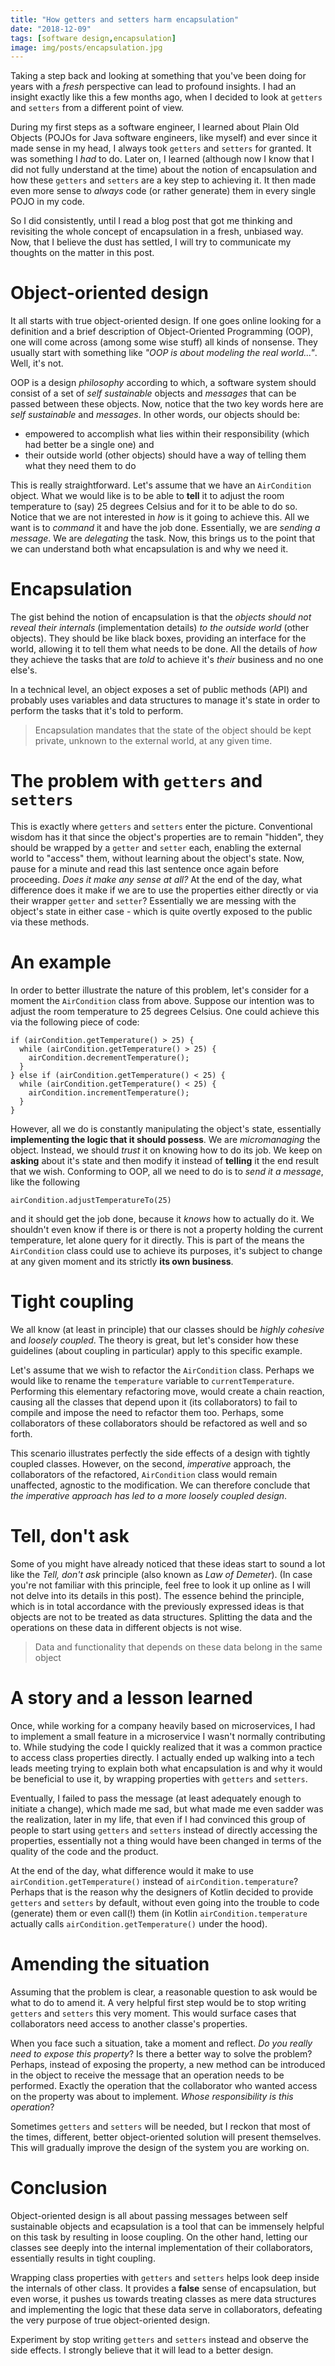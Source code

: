 ```yaml
---
title: "How getters and setters harm encapsulation"
date: "2018-12-09"
tags: [software design,encapsulation]
image: img/posts/encapsulation.jpg
---
```


Taking a step back and looking at something that you've been doing for years with a *fresh* perspective can lead to profound insights. I had an insight exactly like this a few months ago, when I decided to look at `getters` and `setters` from a different point of view.

During my first steps as a software engineer, I learned about Plain Old Objects (POJOs for Java software engineers, like myself) and ever since it made sense in my head, I always took `getters` and `setters` for granted. It was something I *had* to do. Later on, I learned (although now I know that I did not fully understand at the time) about the notion of encapsulation and how these `getters` and `setters` are a key step to achieving it. It then made even more sense to *always* code (or rather generate) them in every single POJO in my code.

So I did consistently, until I read a blog post that got me thinking and revisiting the whole concept of encapsulation in a fresh, unbiased way. Now, that I believe the dust has settled, I will try to communicate my thoughts on the matter in this post.

# Object-oriented design

It all starts with true object-oriented design. If one goes online looking for a definition and a brief description of Object-Oriented Programming (OOP), one will come across (among some wise stuff) all kinds of nonsense. They usually start with something like *"OOP is about modeling the real world..."*. Well, it's not.

OOP is a design *philosophy* according to which, a software system should consist of a set of *self sustainable* objects and *messages* that can be passed between these objects. Now, notice that the two key words here are *self sustainable* and *messages*. In other words, our objects should be:

* empowered to accomplish what lies within their responsibility (which had better be a single one) and
* their outside world (other objects) should have a way of telling them what they need them to do

This is really straightforward. Let's assume that we have an `AirCondition` object. What we would like is to be able to **tell** it to adjust the room temperature to (say) 25 degrees Celsius and for it to be able to do so. Notice that we are not interested in *how* is it going to achieve this. All we want is to *command* it and have the job done. Essentially, we are *sending a message*. We are *delegating* the task. Now, this brings us to the point that we can understand both what encapsulation is and why we need it.

# Encapsulation

The gist behind the notion of encapsulation is that the *objects should not reveal their internals* (implementation details) *to the outside world* (other objects). They should be like black boxes, providing an interface for the world, allowing it to tell them what needs to be done. All the details of *how* they achieve the tasks that are *told* to achieve it's *their* business and no one else's.

In a technical level, an object exposes a set of public methods (API) and probably uses variables and data structures to manage it's state in order to perform the tasks that it's told to perform.

> Encapsulation mandates that the state of the object should be kept private, unknown to the external world, at any given time.

# The problem with `getters` and `setters`

This is exactly where `getters` and `setters` enter the picture. Conventional wisdom has it that since the object's properties are to remain "hidden", they should be wrapped by a `getter` and `setter` each, enabling the external world to "access" them, without learning about the object's state. Now, pause for a minute and read this last sentence once again before proceeding. *Does it make any sense at all?* At the end of the day, what difference does it make if we are to use the properties either directly or via their wrapper `getter` and `setter`? Essentially we are messing with the object's state in either case - which is quite overtly exposed to the public via these methods.

# An example

In order to better illustrate the nature of this problem, let's consider for a moment the `AirCondition` class from above. Suppose our intention was to adjust the room temperature to 25 degrees Celsius. One could achieve this via the following piece of code:

```
if (airCondition.getTemperature() > 25) {
  while (airCondition.getTemperature() > 25) {
    airCondition.decrementTemperature();
  }
} else if (airCondition.getTemperature() < 25) {
  while (airCondition.getTemperature() < 25) {
    airCondition.incrementTemperature();
  }
}
```

However, all we do is constantly manipulating the object's state, essentially **implementing the logic that it should possess**. We are *micromanaging* the object. Instead, we should *trust* it on knowing how to do its job. We keep on **asking** about it's state and then modify it instead of **telling** it the end result that we wish. Conforming to OOP, all we need to do is to *send it a message*, like the following

```
airCondition.adjustTemperatureTo(25)
```

and it should get the job done, because it *knows* how to actually do it. We shouldn't even know if there is or there is not a property holding the current temperature, let alone query for it directly. This is part of the means the `AirCondition` class could use to achieve its purposes, it's subject to change at any given moment and its strictly **its own business**.

# Tight coupling

We all know (at least in principle) that our classes should be *highly cohesive* and *loosely coupled*. The theory is great, but let's consider how these guidelines (about coupling in particular) apply to this specific example.

Let's assume that we wish to refactor the `AirCondition` class. Perhaps we would like to rename the `temperature` variable to `currentTemperature`. Performing this elementary refactoring move, would create a chain reaction, causing all the classes that depend upon it (its collaborators) to fail to compile and impose the need to refactor them too. Perhaps, some collaborators of these collaborators should be refactored as well and so forth.

This scenario illustrates perfectly the side effects of a design with tightly coupled classes. However, on the second, *imperative* approach, the collaborators of the refactored, `AirCondition` class would remain unaffected, agnostic to the modification. We can therefore conclude that *the imperative approach has led to a more loosely coupled design*.

# Tell, don't ask

Some of you might have already noticed that these ideas start to sound a lot like the *Tell, don't ask* principle (also known as *Law of Demeter*). (In case you're not familiar with this principle, feel free to look it up online as I will not delve into its details in this post). The essence behind the principle, which is in total accordance with the previously expressed ideas is that objects are not to be treated as data structures. Splitting the data and the operations on these data in different objects is not wise.

> Data and functionality that depends on these data belong in the same object

# A story and a lesson learned

Once, while working for a company heavily based on microservices, I had to implement a small feature in a microservice I wasn't normally contributing to. While studying the code I quickly realized that it was a common practice to access class properties directly. I actually ended up walking into a tech leads meeting trying to explain both what encapsulation is and why it would be beneficial to use it, by wrapping properties with `getters` and `setters`.

Eventually, I failed to pass the message (at least adequately enough to initiate a change), which made me sad, but what made me even sadder was the realization, later in my life, that even if I had convinced this group of people to start using `getters` and `setters` instead of directly accessing the properties, essentially not a thing would have been changed in terms of the quality of the code and the product.

At the end of the day, what difference would it make to use `airCondition.getTemperature()` instead of `airCondition.temperature`? Perhaps that is the reason why the designers of Kotlin decided to provide `getters` and `setters` by default, without even going into the trouble to code (generate) them or even call(!) them (in Kotlin `airCondition.temperature` actually calls `airCondition.getTemperature()` under the hood).

# Amending the situation

Assuming that the problem is clear, a reasonable question to ask would be what to do to amend it. A very helpful first step would be to stop writing `getters` and `setters` this very moment. This would surface cases that collaborators need access to another classe's properties.

When you face such a situation, take a moment and reflect. *Do you really need to expose this property*? Is there a better way to solve the problem? Perhaps, instead of exposing the property, a new method can be introduced in the object to receive the message that an operation needs to be performed. Exactly the operation that the collaborator who wanted access on the property was about to implement. *Whose responsibility is this operation*?

Sometimes `getters` and `setters` will be needed, but I reckon that most of the times, different, better object-oriented solution will present themselves. This will gradually improve the design of the system you are working on.

# Conclusion

Object-oriented design is all about passing messages between self sustainable objects and ecapsulation is a tool that can be immensely helpful on this task by resulting in loose coupling. On the other hand, letting our classes see deeply into the internal implementation of their collaborators, essentially results in tight coupling.

Wrapping class properties with `getters` and `setters` helps look deep inside the internals of other class. It provides a **false** sense of encapsulation, but even worse, it pushes us towards treating classes as mere data structures and implementing the logic that these data serve in collaborators, defeating the very purpose of true object-oriented design.

Experiment by stop writing `getters` and `setters` instead and observe the side effects. I strongly believe that it will lead to a better design.
